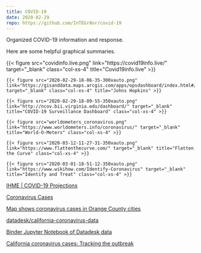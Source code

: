 ```yaml
---
title: COVID-19
date: 2020-02-29
repo: https://github.com/InTEGr8or/covid-19
---
```


Organized COVID-19 information and response.

Here are some helpful graphical summaries.

<div class="row col-xs-12">
    {{< figure src="covidinfo.live.png" link="https://covid19info.live/" target="_blank" class="col-xs-4" title="Covid19info.live" >}}

    {{< figure src="2020-02-29-18-06-35-300xauto.png" link="https://gisanddata.maps.arcgis.com/apps/opsdashboard/index.html#/bda7594740fd40299423467b48e9ecf6" target="_blank" class="col-xs-4" title="Johns Hopkins" >}}

    {{< figure src="2020-02-29-18-09-55-350xauto.png" link="http://ncov.bii.virginia.edu/dashboard/" target="_blank" title="COVID-19 Surveillance Dashboard" class="col-xs-4" >}}

    {{< figure src="worldometers_coronavirus.png" link="https://www.worldometers.info/coronavirus/" target="_blank" title="World-O-Meters" class="col-xs-4" >}}

    {{< figure src="2020-03-12-11-27-31-350xauto.png" link="https://www.flattenthecurve.com/" target="_blank" title="Flatten the Curve" class="col-xs-4" >}}

    {{< figure src="2020-03-01-18-51-12-350xauto.png" link="https://www.wikihow.com/Identify-Coronavirus" target="_blank" title="Identify and Treat" class="col-xs-4" >}}

</div>

[IHME | COVID-19 Projections](https://covid19.healthdata.org/projections)

[Coronavirus Cases](https://data.nbcstations.com/national/2020/coronavirus/animated-map/)

[Map shows coronavirus cases in Orange County cities](https://www.ocregister.com/2020/03/27/map-shows-coronavirus-cases-in-orange-county-cities/)

[datadesk/california-coronavirus-data](https://github.com/datadesk/california-coronavirus-data)

[Binder Jupyter Notebook of Datadesk data](https://hub-binder.mybinder.ovh/user/datadesk-califo-oronavirus-data-59lu2x17/lab)


[California coronavirus cases: Tracking the outbreak](https://www.latimes.com/projects/california-coronavirus-cases-tracking-outbreak/#la-county)
